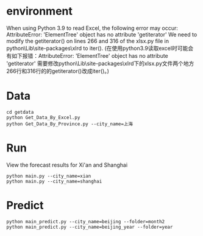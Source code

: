 # environment
When using Python 3.9 to read Excel, the following error may occur: AttributeError: 'ElementTree' object has no attribute 'getiterator'
We need to modify the getiterator() on lines 266 and 316 of the xlsx.py file in python\Lib\site-packages\xlrd to iter().
(在使用python3.9读取excel时可能会有如下报错：AttributeError: 'ElementTree' object has no attribute 'getiterator'
需要修改python\Lib\site-packages\xlrd下的xlsx.py文件两个地方266行和316行的的getiterator()改成iter()。)

# Data
```
cd getdata
python Get_Data_By_Excel.py
python Get_Data_By_Province.py --city_name=上海
```

# Run
View the forecast results for Xi'an and Shanghai
```
python main.py --city_name=xian
python main.py --city_name=shanghai
```

# Predict
```
python main_predict.py --city_name=beijing --folder=month2
python main_predict.py --city_name=beijing_year --folder=year
```
